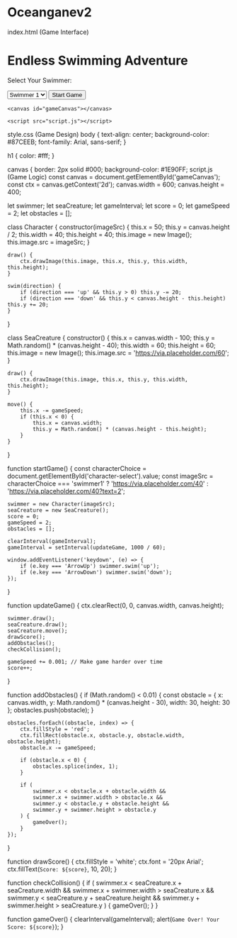 # Oceanganev2
index.html (Game Interface)<!DOCTYPE html>
<html lang="en">
<head>
    <meta charset="UTF-8">
    <meta name="viewport" content="width=device-width, initial-scale=1.0">
    <title>Endless Swimming Game</title>
    <link rel="stylesheet" href="style.css">
</head>
<body>
    <h1>Endless Swimming Adventure</h1>
    <p>Select Your Swimmer:</p>
    <select id="character-select">
        <option value="swimmer1">Swimmer 1</option>
        <option value="swimmer2">Swimmer 2</option>
    </select>
    <button onclick="startGame()">Start Game</button>
    
    <canvas id="gameCanvas"></canvas>

    <script src="script.js"></script>
</body>
</html>
style.css (Game Design)
body {
    text-align: center;
    background-color: #87CEEB;
    font-family: Arial, sans-serif;
}

h1 {
    color: #fff;
}

canvas {
    border: 2px solid #000;
    background-color: #1E90FF;
script.js (Game Logic)
const canvas = document.getElementById('gameCanvas');
const ctx = canvas.getContext('2d');
canvas.width = 600;
canvas.height = 400;

let swimmer;
let seaCreature;
let gameInterval;
let score = 0;
let gameSpeed = 2;
let obstacles = [];

class Character {
    constructor(imageSrc) {
        this.x = 50;
        this.y = canvas.height / 2;
        this.width = 40;
        this.height = 40;
        this.image = new Image();
        this.image.src = imageSrc;
    }

    draw() {
        ctx.drawImage(this.image, this.x, this.y, this.width, this.height);
    }

    swim(direction) {
        if (direction === 'up' && this.y > 0) this.y -= 20;
        if (direction === 'down' && this.y < canvas.height - this.height) this.y += 20;
    }
}

class SeaCreature {
    constructor() {
        this.x = canvas.width - 100;
        this.y = Math.random() * (canvas.height - 40);
        this.width = 60;
        this.height = 60;
        this.image = new Image();
        this.image.src = 'https://via.placeholder.com/60';
    }

    draw() {
        ctx.drawImage(this.image, this.x, this.y, this.width, this.height);
    }

    move() {
        this.x -= gameSpeed;
        if (this.x < 0) {
            this.x = canvas.width;
            this.y = Math.random() * (canvas.height - this.height);
        }
    }
}

function startGame() {
    const characterChoice = document.getElementById('character-select').value;
    const imageSrc = characterChoice === 'swimmer1' 
        ? 'https://via.placeholder.com/40' 
        : 'https://via.placeholder.com/40?text=2';
    
    swimmer = new Character(imageSrc);
    seaCreature = new SeaCreature();
    score = 0;
    gameSpeed = 2;
    obstacles = [];

    clearInterval(gameInterval);
    gameInterval = setInterval(updateGame, 1000 / 60);

    window.addEventListener('keydown', (e) => {
        if (e.key === 'ArrowUp') swimmer.swim('up');
        if (e.key === 'ArrowDown') swimmer.swim('down');
    });
}

function updateGame() {
    ctx.clearRect(0, 0, canvas.width, canvas.height);

    swimmer.draw();
    seaCreature.draw();
    seaCreature.move();
    drawScore();
    addObstacles();
    checkCollision();

    gameSpeed += 0.001; // Make game harder over time
    score++;
}

function addObstacles() {
    if (Math.random() < 0.01) {
        const obstacle = {
            x: canvas.width,
            y: Math.random() * (canvas.height - 30),
            width: 30,
            height: 30
        };
        obstacles.push(obstacle);
    }

    obstacles.forEach((obstacle, index) => {
        ctx.fillStyle = 'red';
        ctx.fillRect(obstacle.x, obstacle.y, obstacle.width, obstacle.height);
        obstacle.x -= gameSpeed;

        if (obstacle.x < 0) {
            obstacles.splice(index, 1);
        }

        if (
            swimmer.x < obstacle.x + obstacle.width &&
            swimmer.x + swimmer.width > obstacle.x &&
            swimmer.y < obstacle.y + obstacle.height &&
            swimmer.y + swimmer.height > obstacle.y
        ) {
            gameOver();
        }
    });
}

function drawScore() {
    ctx.fillStyle = 'white';
    ctx.font = '20px Arial';
    ctx.fillText(`Score: ${score}`, 10, 20);
}

function checkCollision() {
    if (
        swimmer.x < seaCreature.x + seaCreature.width &&
        swimmer.x + swimmer.width > seaCreature.x &&
        swimmer.y < seaCreature.y + seaCreature.height &&
        swimmer.y + swimmer.height > seaCreature.y
    ) {
        gameOver();
    }
}

function gameOver() {
    clearInterval(gameInterval);
    alert(`Game Over! Your Score: ${score}`);
}
